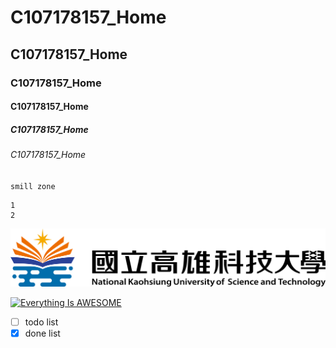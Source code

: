 # C107178157_Home
## C107178157_Home
### C107178157_Home
#### C107178157_Home
##### C107178157_Home
###### C107178157_Home
`smill zone`

```big zone
1
2
```
![NKUST](nkust.png "nkust")

[![Everything Is AWESOME](https://img.youtube.com/vi/StTqXEQ2l-Y/0.jpg)](https://www.youtube.com/watch?v=StTqXEQ2l-Y "Everything Is AWESOME")

- [ ] todo list
- [x] done list
